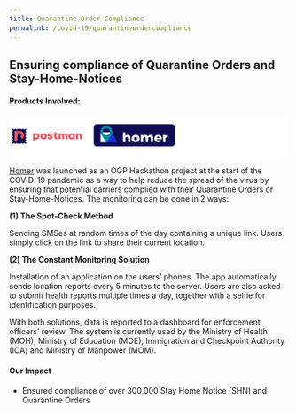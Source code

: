 ```yaml
---
title: Quarantine Order Compliance
permalink: /covid-19/quarantineordercompliance
---
```

## Ensuring compliance of Quarantine Orders and Stay-Home-Notices


#### Products Involved:

![Alt text for image on Isomer site](/images/logos-quarantine.png)

[Homer](/products/homer/) was launched as an OGP Hackathon project at the start of the COVID-19 pandemic as a way to help reduce the spread of the virus by ensuring that potential carriers complied with their Quarantine Orders or Stay-Home-Notices. The monitoring can be done in 2 ways: 

**(1) The Spot-Check Method**

Sending SMSes at random times of the day containing a unique link. Users simply click on the link to share their current location.

**(2) The Constant Monitoring Solution**

Installation of an application on the users’ phones. The app automatically sends location reports every 5 minutes to the server. Users are also asked to submit health reports multiple times a day, together with a selfie for identification purposes.

With both solutions, data is reported to a dashboard for enforcement officers’ review. The system is currently used by the Ministry of Health (MOH), Ministry of Education (MOE), Immigration and Checkpoint Authority (ICA) and Ministry of Manpower (MOM).


#### Our Impact
* Ensured compliance of over 300,000 Stay Home Notice (SHN) and Quarantine Orders